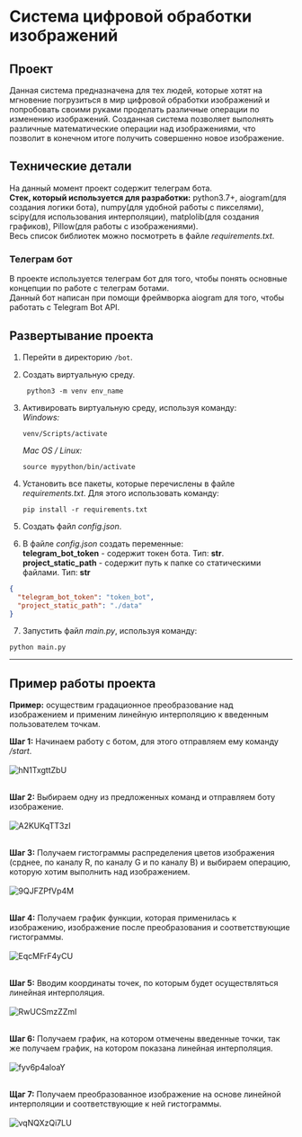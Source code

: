 # Система цифровой обработки изображений

## Проект

Данная система предназначена для тех людей, которые хотят на мгновение погрузиться в 
мир цифровой обработки изображений и
попробовать своими руками проделать различные операции по изменению изображений. 
Созданная система позволяет выполнять различные математические операции над изображениями, 
что позволит в конечном итоге получить совершенно новое изображение.

## Технические детали

На данный момент проект содержит телеграм бота.<br>
__Стек, который используется для разработки:__ python3.7+, aiogram(для создания логики бота), numpy(для удобной работы с пикселями), scipy(для использования интерполяции), matplolib(для создания графиков), Pillow(для работы с изображениями).<br>
Весь список библиотек можно посмотреть в файле _requirements.txt_.
### Телеграм бот
В проекте используется телеграм бот для того, чтобы понять основные концепции по работе с телеграм ботами.<br>
Данный бот написан при помощи фреймворка aiogram для того, чтобы работать с Telegram Bot API.<br>

## Развертывание проекта
1. Перейти в директорию ```/bot```. 
2. Создать виртуальную среду. 
   ```
    python3 -m venv env_name
   ```
3. Активировать виртуальную среду, используя команду:<br>
   _Windows:_
   ``` 
   venv/Scripts/activate
   ```
   _Mac OS / Linux:_
   ``` 
   source mypython/bin/activate
   ```
   
4. Установить все пакеты, которые перечислены в файле _requirements.txt_. Для этого использовать команду:
   ```
   pip install -r requirements.txt
   ```
5. Создать файл _config.json_.
6. В файле _config.json_ создать переменные:<br>
__telegram_bot_token__ - содержит токен бота. Тип: __str__.<br>
__project_static_path__ - содержит путь к папке со статическими файлами. Тип: __str__
```json
{
  "telegram_bot_token": "token_bot",
  "project_static_path": "./data"
}
```
7. Запустить файл _main.py_, используя команду:
```
python main.py
```
***
## Пример работы проекта
__Пример:__ осуществим градационное преобразование над изображением и применим линейную интерполяцию к введенным пользователем точкам. 

__Шаг 1:__ Начинаем работу с ботом, для этого отправляем ему команду _/start_.<br><br>
![hN1TxgttZbU](https://user-images.githubusercontent.com/73431786/114615060-e62e4780-9cad-11eb-98eb-6cd38beb325b.jpg) <br><br>

__Шаг 2:__ Выбираем одну из предложенных команд и отправляем боту изображение.<br><br>
![A2KUKqTT3zI](https://user-images.githubusercontent.com/73431786/114615250-1ece2100-9cae-11eb-8dba-37f6af5368b7.jpg) <br><br>

__Шаг 3:__ Получаем гистограммы распределения цветов изображения (срднее, по каналу R, по каналу G и по каналу B) и выбираем операцию, которую хотим выполнить над изображением. <br><br>
![9QJFZPfVp4M](https://user-images.githubusercontent.com/73431786/114615501-74a2c900-9cae-11eb-82eb-9250a82efac6.jpg) <br><br>

__Шаг 4:__ Получаем график функции, которая применилась к изображению, изображение после преобразования и соответствующие гистограммы. <br><br>
![EqcMFrF4yCU](https://user-images.githubusercontent.com/73431786/114615889-e2e78b80-9cae-11eb-9930-16776ac4e4d4.jpg) <br><br>

__Шаг 5:__ Вводим координаты точек, по которым будет осуществляться линейная интерполяция. <br><br>
![RwUCSmzZZmI](https://user-images.githubusercontent.com/73431786/114616340-6608e180-9caf-11eb-9360-b8b0c9d1814b.jpg) <br><br>

__Шаг 6:__ Получаем график, на котором отмечены введенные точки, так же получаем график, на котором показана линейная интерполяция. <br><br>
![fyv6p4aloaY](https://user-images.githubusercontent.com/73431786/114616510-9cdef780-9caf-11eb-9282-c8ed0f13d7ed.jpg) <br><br>

__Щаг 7:__ Получаем преобразованное изображение на основе линейной интерполяции и соответствующие к ней гистограммы. <br><br>
![vqNQXzQi7LU](https://user-images.githubusercontent.com/73431786/114616732-e29bc000-9caf-11eb-939c-4570d4353996.jpg) <br><br>


